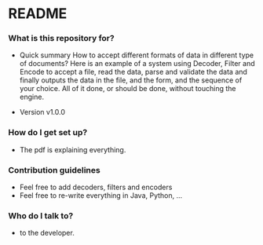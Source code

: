 # README #

### What is this repository for? ###

* Quick summary
How to accept different formats of data in different type of documents? Here is an example of a system using Decoder, Filter and Encode to accept a file, read the data, parse and validate the data and finally outputs the data in the file, and the form, and the sequence of your choice. All of it done, or should be done, without touching the engine.

* Version
v1.0.0

### How do I get set up? ###
* The pdf is explaining everything.

### Contribution guidelines ###

* Feel free to add decoders, filters and encoders
* Feel free to re-write everything in Java, Python, ...

### Who do I talk to? ###

* to the developer.